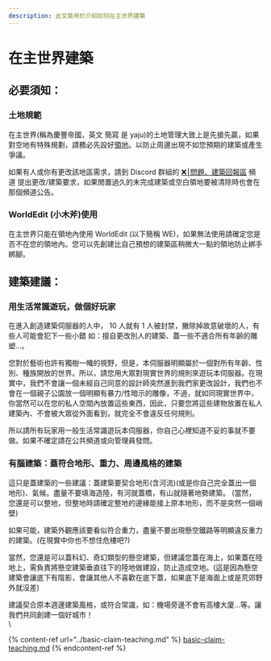 ```yaml
---
description: 此文章用於介紹如何在主世界建築
---
```


# 在主世界建築

## 必要須知：

### 土地規範

在主世界(稱為慶豐帝國，英文 簡寫 是 yaju)的土地管理大致上是先搶先贏，如果對空地有特殊規劃，請務必先設好[領地](../basic-claim-teaching.md)。以防止周邊出現不如您預期的建築或產生爭議。

如果有人或你有更改該地區需求，請到 Discord 群組的 [❌⎮問題、建築回報區](https://discord.com/channels/653950651323383808/1023169431674830908) 頻道 提出更改/建築要求，如果閒置過久的未完成建築或空白領地要被清除時也會在那個頻道公告。

### WorldEdit (小木斧)使用

在主世界只能在領地內使用 WorldEdit (以下簡稱 WE)，如果無法使用請確定您是否不在您的領地內。您可以先創建比自己預想的建築區稍微大一點的領地防止綁手綁腳。

## 建築建議：

### 用生活常識遊玩，做個好玩家

在進入創造建築伺服器的人中， 10 人就有 1 人被封禁，撇除掉故意破壞的人，有些人可能會犯下一些小錯 如：擅自更改別人的建築、蓋一些不適合所有年齡的雕塑...。

您對於藝術也許有獨樹一幟的視野，但是，本伺服器明顯屬於一個對所有年齡、性別、種族開放的世界。所以，請您用大眾對現實世界的規則來遊玩本伺服器。在現實中，我們不會讓一個未經自己同意的設計師突然進到我們家更改設計，我們也不會在一個親子公園放一個明顯有暴力/性暗示的雕像，不過，就如同現實世界中，你當然可以在您的私人空間內放置這些東西，因此，只要您將這些建物放置在私人建築內、不會被大眾從外面看到，就完全不會違反任何規則。

所以請所有玩家用一般生活常識遊玩本伺服器，你自己心裡知道不妥的事就不要做。如果不確定請在公共頻道或向管理員發問。

### 有腦建築：蓋符合地形、重力、周邊風格的建築

這只是蓋建築的一些建議：蓋建築要契合地形(含河流)(或是你自己完全蓋出一個地形)、氣候。盡量不要填海造陸，有河就蓋橋，有山就隨著地勢建築。 (當然，您還是可以整地，但整地時請確定整地的邊緣能接上原本地形，而不是突然一個峭壁)

如果可能，建築外觀應該要看似符合重力，盡量不要出現懸空鐵路等明顯違反重力的建築。(在現實中你也不想住危樓吧?)

當然，您還是可以蓋科幻、奇幻類型的懸空建築，但建議您蓋在海上，如果蓋在陸地上，需負責將懸空建築垂直往下的陸地做建設，防止造成空地。(這是因為懸空建築會讓底下有陰影，會讓其他人不喜歡在底下蓋，如果底下是海面上或是荒郊野外就沒差)

建議契合原本週邊建築風格，或符合常識，如：機場旁邊不會有高樓大廈...等。讓我們共同創建一個好城市！\
\


{% content-ref url="../basic-claim-teaching.md" %}
[basic-claim-teaching.md](../basic-claim-teaching.md)
{% endcontent-ref %}


